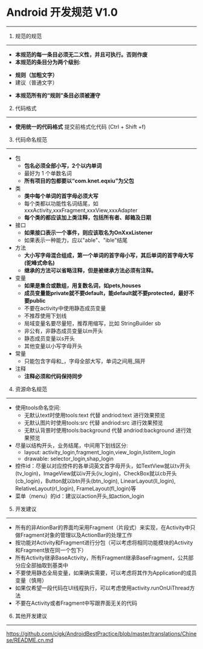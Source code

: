 # Android 开发规范 V1.0

---

 1. 规范的规范
------------------------
 * **本规范的每一条目必须无二义性，并且可执行。否则作废**
 * **本规范的条目分为两个级别:**
  + **规则（加粗文字）**
  + 建议（普通文字）
 * **本规范所有的“规则”条目必须被遵守**
 2. 代码格式 
------------------------
*  **使用统一的代码格式**
 提交前格式化代码 (Ctrl + Shift +f)

3. 代码命名规范
------------------------
* 包
  + **包名必须全部小写，2个以内单词**
  + 最好为 1 个单数名词
  + **所有项目的包都要以“com.knet.eqxiu”为父包**
* 类
  + **类中每个单词的首字母必须大写**
  + 每个类都以功能性名词结尾，如xxxActivity,xxxFragment,xxxView,xxxAdapter
  + **每个类的都应该加上类注释，包括所有者、邮箱及日期**
* 接口
  + **如果接口表示一个事件，则应该取名为OnXxxListener**
  + 如果表示一种能力，应以"able"、"ible"结尾
* 方法
  + **大小写字母混合组成，第一个单词的首字母小写，其后单词的首字母大写(驼峰式命名)**
  + **继承的方法可以省略注释，但是被继承方法必须有注释。**
* 变量
  + **如果是集合或数组，用复数名词，如pets,houses**
  + **成员变量能private就不要default，能default就不要protected，最好不要public**
  + 不要在activity中使用静态成员变量
  + 不推荐使用下划线
  + 局域变量名要尽量短，推荐用缩写，比如 StringBuilder sb
  + 非公有，非静态成员变量以m开头
  + 静态成员变量以s开头
  + 其他变量以小写字母开头
* 常量
  + 只能包含字母和\_，字母全部大写，单词之间用\_隔开
* 注释
  + **注释必须和代码保持同步**

4. 资源命名规范
------------------------
* 使用tools命名空间:
  + 无默认text时使用tools:text 代替 andriod:text 进行效果预览
  + 无默认图片时使用tools:src 代替 andriod:src 进行效果预览
  + 无默认背景时使用tools:background 代替 andriod:background 进行效果预览
* 尽量以结构开头，业务结尾，中间用下划线区分:
  + layout: activity\_login,fragment\_login,view\_login,listitem\_login
  + drawable: selector\_login,shap\_login
* 控件id：尽量以对应控件的各单词英文首字母开头，如TextView就以tv开头(tv\_login)，ImageView就以iv开头(iv\_login)，CheckBox就以cb开头(cb\_login)，Button就以btn开头(btn\_login), LinearLayout(ll\_login), RelativeLayout(rl\_login), FrameLayout(fl\_login)等
* 菜单（menu）的id：建议以action开头,如action\_login
5. 开发建议
------------------------
* 所有的非AtionBar的界面均采用Fragment（片段式）来实现，在Activity中只做Fragment对象的管理以及ActionBar的处理工作
* 按功能对Activity和Fragment进行分包（可以考虑将相同功能模块的Activity和Fragment放在同一个包下）
* 所有Activity继承BaseActivity，所有Fragment继承BaseFragment，公共部分应全部抽取到基类中
* 不要使用静态全局变量，如果确实需要，可以考虑将其作为Application的成员变量（慎用）
* 如果仅希望一段代码在UI线程执行，可以考虑使用activity.runOnUiThread方法
* 不要在Activity或者Fragment中写跟界面无关的代码
6. 其他开发建议
------------------------
https://github.com/cigk/AndroidBestPractice/blob/master/translations/Chinese/README.cn.md
